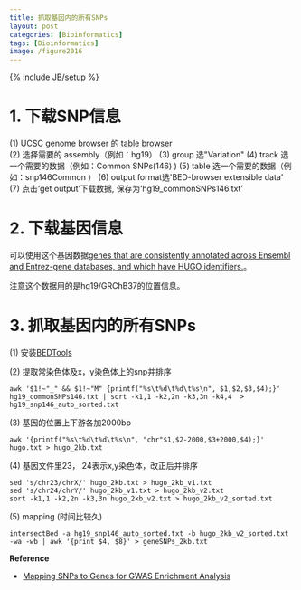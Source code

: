 ```yaml
---
title: 抓取基因内的所有SNPs
layout: post
categories: [Bioinformatics]
tags: [Bioinformatics]
image: /figure2016
---
```


{% include JB/setup %}

# 1. 下载SNP信息

(1) UCSC genome browser 的 [table browser](https://genome.ucsc.edu/cgi-bin/hgTables)           
(2) 选择需要的 assembly（例如：hg19）
(3) group 选"Variation"
(4) track 选一个需要的数据（例如：Common SNPs(146) )
(5) table 选一个需要的数据（例如：snp146Common ）
(6) output format选'BED-browser extensible data'
(7)  点击‘get output’下载数据, 保存为‘hg19_commonSNPs146.txt’

# 2. 下载基因信息

可以使用这个基因数据[genes that are consistently annotated across Ensembl and Entrez-gene databases, and which have HUGO identifiers.](https://figshare.com/articles/hg19_GRCh37_Consensus_Genes/103113)。      

注意这个数据用的是hg19/GRChB37的位置信息。   

# 3. 抓取基因内的所有SNPs

(1) 安装[BEDTools](https://github.com/arq5x/bedtools2)    

(2) 提取常染色体及x，y染色体上的snp并排序        

```
awk '$1!~"_" && $1!~"M" {printf("%s\t%d\t%d\t%s\n", $1,$2,$3,$4);}' hg19_commonSNPs146.txt | sort -k1,1 -k2,2n -k3,3n -k4,4  > hg19_snp146_auto_sorted.txt
```

(3) 基因的位置上下游各加2000bp    

```
awk '{printf("%s\t%d\t%d\t%s\n", "chr"$1,$2-2000,$3+2000,$4);}' hugo.txt > hugo_2kb.txt
```

(4) 基因文件里23， 24表示x,y染色体，改正后并排序     

```
sed 's/chr23/chrX/' hugo_2kb.txt > hugo_2kb_v1.txt          
sed 's/chr24/chrY/' hugo_2kb_v1.txt > hugo_2kb_v2.txt          
sort -k1,1 -k2,2n -k3,3n hugo_2kb_v2.txt > hugo_2kb_v2_sorted.txt          
```

(5)  mapping (时间比较久)   
 
```
intersectBed -a hg19_snp146_auto_sorted.txt -b hugo_2kb_v2_sorted.txt -wa -wb | awk '{print $4, $8}' > geneSNPs_2kb.txt
```

**Reference**   

- [Mapping SNPs to Genes for GWAS Enrichment Analysis](http://www.gettinggeneticsdone.com/2011/06/mapping-snps-to-genes-for-gwas.html)    

